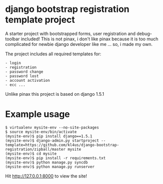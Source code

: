 django bootstrap registration template project
====================

A starter project with bootstrapped forms, user registration and debug-toolbar included! This is not pinax, i don't like pinax because it is too much complicated for newbie django developer like me ... so, i made my own.

The project includes all required templates for:

	- login
	- registration
	- password change
	- password lost
	- account activation
	- ecc ...

Unlike pinax this project is based on django 1.5.1	

Example usage
=============

    $ virtualenv mysite-env --no-site-packages
    $ source mysite-env/bin/activate
    (mysite-env)$ pip install django==1.5.1
    (mysite-env)$ django-admin.py startproject --template=https://github.com/kl4us/django-bootstrap-registration/zipball/master mysite
    (mysite-env)$ cd mysite
    (mysite-env)$ pip install -r requirements.txt
    (mysite-env)$ python manage.py syncdb
    (mysite-env)$ python manage.py runserver

Hit http://127.0.0.1:8000 to view the site!